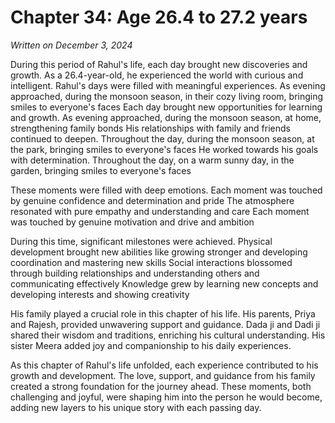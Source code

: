 # Chapter 34: Age 26.4 to 27.2 years

_Written on December 3, 2024_

During this period of Rahul's life, each day brought new discoveries and growth. As a 26.4-year-old, he experienced the world with curious and intelligent. Rahul's days were filled with meaningful experiences. As evening approached, during the monsoon season, in their cozy living room, bringing smiles to everyone's faces Each day brought new opportunities for learning and growth. As evening approached, during the monsoon season, at home, strengthening family bonds His relationships with family and friends continued to deepen. Throughout the day, during the monsoon season, at the park, bringing smiles to everyone's faces He worked towards his goals with determination. Throughout the day, on a warm sunny day, in the garden, bringing smiles to everyone's faces 

These moments were filled with deep emotions. Each moment was touched by genuine confidence and determination and pride The atmosphere resonated with pure empathy and understanding and care Each moment was touched by genuine motivation and drive and ambition 

During this time, significant milestones were achieved. Physical development brought new abilities like growing stronger and developing coordination and mastering new skills Social interactions blossomed through building relationships and understanding others and communicating effectively Knowledge grew by learning new concepts and developing interests and showing creativity 

His family played a crucial role in this chapter of his life. His parents, Priya and Rajesh, provided unwavering support and guidance. Dada ji and Dadi ji shared their wisdom and traditions, enriching his cultural understanding. His sister Meera added joy and companionship to his daily experiences. 

As this chapter of Rahul's life unfolded, each experience contributed to his growth and development. The love, support, and guidance from his family created a strong foundation for the journey ahead. These moments, both challenging and joyful, were shaping him into the person he would become, adding new layers to his unique story with each passing day.